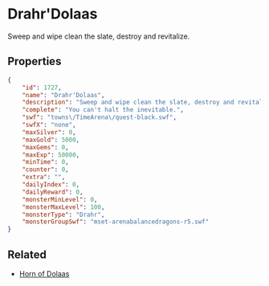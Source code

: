 # Drahr'Dolaas

Sweep and wipe clean the slate, destroy and revitalize.

## Properties

```json
{
    "id": 1727,
    "name": "Drahr'Dolaas",
    "description": "Sweep and wipe clean the slate, destroy and revitalize.",
    "complete": "You can't halt the inevitable.",
    "swf": "towns\/TimeArena\/quest-black.swf",
    "swfX": "none",
    "maxSilver": 0,
    "maxGold": 5000,
    "maxGems": 0,
    "maxExp": 50000,
    "minTime": 0,
    "counter": 0,
    "extra": "",
    "dailyIndex": 0,
    "dailyReward": 0,
    "monsterMinLevel": 0,
    "monsterMaxLevel": 100,
    "monsterType": "Drahr",
    "monsterGroupSwf": "mset-arenabalancedragons-r5.swf"
}
```

## Related

- [Horn of Dolaas](../items/19730-horn-of-dolaas.md)

